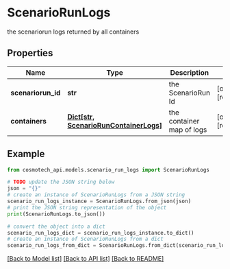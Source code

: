 # ScenarioRunLogs

the scenariorun logs returned by all containers

## Properties

Name | Type | Description | Notes
------------ | ------------- | ------------- | -------------
**scenariorun_id** | **str** | the ScenarioRun Id | [optional] [readonly] 
**containers** | [**Dict[str, ScenarioRunContainerLogs]**](ScenarioRunContainerLogs.md) | the container map of logs | [optional] [readonly] 

## Example

```python
from cosmotech_api.models.scenario_run_logs import ScenarioRunLogs

# TODO update the JSON string below
json = "{}"
# create an instance of ScenarioRunLogs from a JSON string
scenario_run_logs_instance = ScenarioRunLogs.from_json(json)
# print the JSON string representation of the object
print(ScenarioRunLogs.to_json())

# convert the object into a dict
scenario_run_logs_dict = scenario_run_logs_instance.to_dict()
# create an instance of ScenarioRunLogs from a dict
scenario_run_logs_from_dict = ScenarioRunLogs.from_dict(scenario_run_logs_dict)
```
[[Back to Model list]](../README.md#documentation-for-models) [[Back to API list]](../README.md#documentation-for-api-endpoints) [[Back to README]](../README.md)


